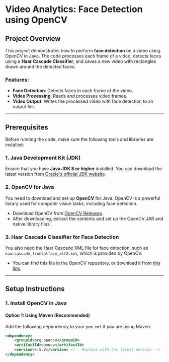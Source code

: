 # Video Analytics: Face Detection using OpenCV

## Project Overview

This project demonstrates how to perform **face detection** on a video using OpenCV in Java. The code processes each frame of a video, detects faces using a **Haar Cascade Classifier**, and saves a new video with rectangles drawn around the detected faces.

### Features:
- **Face Detection**: Detects faces in each frame of the video.
- **Video Processing**: Reads and processes video frames.
- **Video Output**: Writes the processed video with face detection to an output file.

---

## Prerequisites

Before running the code, make sure the following tools and libraries are installed:

### 1. **Java Development Kit (JDK)**

Ensure that you have **Java JDK 8 or higher** installed. You can download the latest version from [Oracle's official JDK website](https://www.oracle.com/java/technologies/javase-jdk11-downloads.html).

### 2. **OpenCV for Java**

You need to download and set up **OpenCV** for Java. OpenCV is a powerful library used for computer vision tasks, including face detection.

- Download OpenCV from [OpenCV Releases](https://opencv.org/releases/).
- After downloading, extract the contents and set up the OpenCV JAR and native library files.

### 3. **Haar Cascade Classifier for Face Detection**

You also need the Haar Cascade XML file for face detection, such as `haarcascade_frontalface_alt2.xml`, which is provided by OpenCV.

- You can find this file in the OpenCV repository, or download it from [this link](https://github.com/opencv/opencv/tree/master/data/haarcascades).

---

## Setup Instructions

### 1. **Install OpenCV in Java**

#### Option 1: Using Maven (Recommended)

Add the following dependency to your `pom.xml` if you are using Maven:

```xml
<dependency>
    <groupId>org.opencv</groupId>
    <artifactId>opencv</artifactId>
    <version>4.5.2</version> <!-- Replace with the latest version -->
</dependency>
